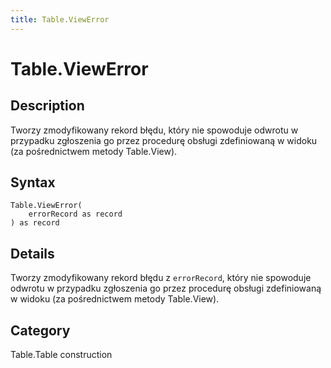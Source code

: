 ```yaml
---
title: Table.ViewError
---
```


# Table.ViewError


## Description

Tworzy zmodyfikowany rekord błędu, który nie spowoduje odwrotu w przypadku zgłoszenia go przez procedurę obsługi zdefiniowaną w widoku (za pośrednictwem metody Table.View).


## Syntax

```powerquery
Table.ViewError(
    errorRecord as record
) as record
```


## Details

Tworzy zmodyfikowany rekord błędu z <code>errorRecord</code>, który nie spowoduje odwrotu w przypadku zgłoszenia go przez procedurę obsługi zdefiniowaną w widoku (za pośrednictwem metody Table.View).



## Category
Table.Table construction
